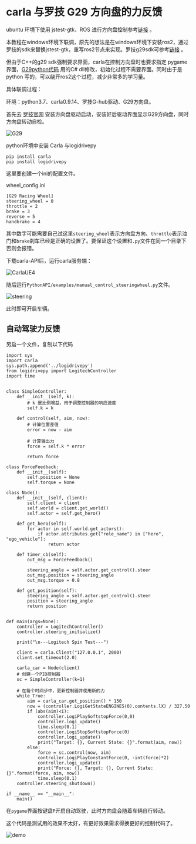 # carla 与罗技 G29 方向盘的力反馈

ubuntu 环境下使用 jstest-gtk、ROS 进行方向盘控制参考[链接](https://blog.csdn.net/qq_44237695/article/details/129103700) 。

本教程在windows环境下联调，原先的想法是在windows环境下安装ros2，通过罗技的sdk来替换jstest-gtk，重写ros2节点来实现。罗技g29sdk可参考[链接](https://blog.csdn.net/qq_41250354/article/details/104652071) 。

但由于C++的g29 sdk强制要求界面，carla在控制方向盘时也要求指定 pygame 界面，[G29python代码](https://github.com/cengizozel/LogiDrivePy) 用的C# dll修改，初始化过程不需要界面。同时由于是 python 写的，可以绕开ros2这个过程，减少非常多的学习量。

具体联调过程：

环境：python3.7、carla0.9.14、罗技G-hub驱动、G29方向盘。



首先去 [罗技官网](https://support.logi.com/hc/zh-cn/articles/360025298133-Logitech-G-HUB) 安装方向盘驱动启动，安装好后驱动界面显示G29方向盘，同时方向盘转动自检。

![G29](img/tuto_M_G29/G29.png)

python环境中安装 Carla 与logidrivepy

```
pip install carla
pip install logidrivepy
```

这里要创建一个ini的配置文件。

wheel_config.ini

```
[G29 Racing Wheel]
steering_wheel = 0
throttle = 2
brake = 3
reverse = 5
handbrake = 4
```

其中数字可能需要自己试这里`steering_wheel`表示方向盘方向、`throttle`表示油门和`brake`刹车已经是正确的设置了。要保证这个设置和`.py`文件在同一个目录下否则会报错。



下载carla-API后，运行carla服务端：

![CarlaUE4](img/tuto_M_G29/CarlaUE4.png)

随后运行`PythonAPI/examples/manual_control_steeringwheel.py`文件。

![steering](img/tuto_M_G29/steering.png)

此时即可开启车辆。



## 自动驾驶力反馈

另启一个文件，复制以下代码

```
import sys
import carla
sys.path.append('../logidrivepy')
from logidrivepy import LogitechController
import time


class SimpleController:
    def __init__(self, k):
        # k 是比例增益，用于调整控制器的响应速度
        self.k = k

    def control(self, aim, now):
        # 计算位置差值
        error = now - aim

        # 计算输出力
        force = self.k * error

        return force

class ForceFeedback:
    def __init__(self):
        self.position = None
        self.torque = None

class Node():
    def __init__(self, client):
        self.client = client
        self.world = client.get_world()
        self.actor = self.get_hero()

    def get_hero(self):
        for actor in self.world.get_actors():
            if actor.attributes.get("role_name") in ["hero", "ego_vehicle"]:
                return actor

    def timer_cb(self):
        out_msg = ForceFeedback()

        steering_angle = self.actor.get_control().steer
        out_msg.position = steering_angle
        out_msg.torque = 0.8

    def get_position(self):
        steering_angle = self.actor.get_control().steer
        position = steering_angle
        return position


def main(args=None):
    controller = LogitechController()
    controller.steering_initialize()

    print("\n---Logitech Spin Test---")

    client = carla.Client("127.0.0.1", 2000)
    client.set_timeout(2.0)

    carla_car = Node(client)
    # 创建一个PID控制器
    sc = SimpleController(k=1)

    # 在每个时间步中，更新控制器并使用新的力
    while True:
        aim = carla_car.get_position() * 150
        now = (controller.LogiGetStateENGINES(0).contents.lX) / 327.50
        if (abs(aim)<1):
            controller.LogiPlaySoftstopForce(0,0)
            controller.logi_update()
            time.sleep(0.1)
            controller.LogiStopSoftstopForce(0)
            controller.logi_update()
            print("Target: {}, Current State: {}".format(aim, now))
        else:
            force = sc.control(now, aim)
            controller.LogiPlayConstantForce(0, -int(force)*2)
            controller.logi_update()
            print("Force: {}, Target: {}, Current State: {}".format(force, aim, now))
            time.sleep(0.1)
    controller.steering_shutdown()

if __name__ == "__main__":
    main()
```

在`pygame`界面按键盘`P`开启自动驾驶，此时方向盘会随着车辆自行转动。

这个代码是测试用的效果不太好，有更好效果需求得换更好的控制代码了。

![demo](img/tuto_M_G29/demo.gif)

